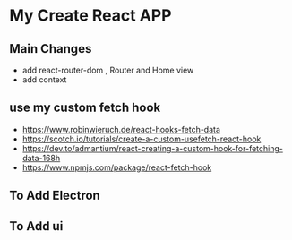 # My Create React APP

## Main Changes

- add react-router-dom , Router and Home view
- add context

## use my custom fetch hook

- https://www.robinwieruch.de/react-hooks-fetch-data
- https://scotch.io/tutorials/create-a-custom-usefetch-react-hook
- https://dev.to/admantium/react-creating-a-custom-hook-for-fetching-data-168h
- https://www.npmjs.com/package/react-fetch-hook

## To Add Electron

## To Add ui
